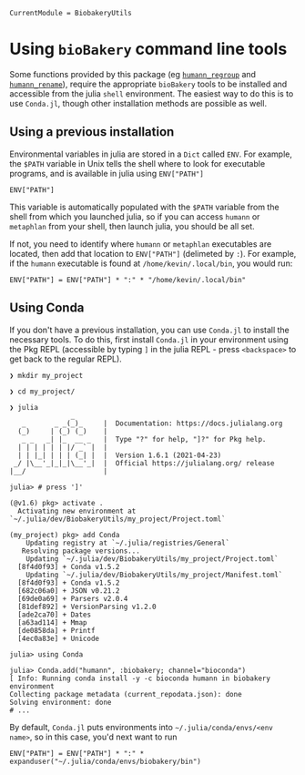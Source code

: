 ```@meta
CurrentModule = BiobakeryUtils
```

# Using `bioBakery` command line tools

Some functions provided by this package (eg [`humann_regroup`](@ref) and [`humann_rename`](@ref)),
require the appropriate `bioBakery` tools to be installed and accessible from the julia `shell` environment.
The easiest way to do this is to use `Conda.jl`,
though other installation methods are possible as well.

## Using a previous installation

Environmental variables in julia are stored in a `Dict` called `ENV`.
For example, the `$PATH` variable in Unix tells the shell where to look
for executable programs, and is available in julia using `ENV["PATH"]`

```@repl conda
ENV["PATH"]
```

This variable is automatically populated with the `$PATH` variable
from the shell from which you launched julia,
so if you can access `humann` or `metaphlan` from your shell,
then launch julia, you should be all set.

If not, you need to identify where `humann` or `metaphlan` executables are located,
then add that location to `ENV["PATH"]` (delimeted by `:`).
For example, if the `humann` executable is found at `/home/kevin/.local/bin`,
you would run:

```@repl conda
ENV["PATH"] = ENV["PATH"] * ":" * "/home/kevin/.local/bin"
```

## Using Conda

If you don't have a previous installation, you can use `Conda.jl` to install the necessary tools.
To do this, first install `Conda.jl` in your environment using the Pkg REPL
(accessible by typing `]` in the julia REPL - press `<backspace>` to get back to the regular REPL).

```plaintext
❯ mkdir my_project

❯ cd my_project/

❯ julia
               _
   _       _ _(_)_     |  Documentation: https://docs.julialang.org
  (_)     | (_) (_)    |
   _ _   _| |_  __ _   |  Type "?" for help, "]?" for Pkg help.
  | | | | | | |/ _` |  |
  | | |_| | | | (_| |  |  Version 1.6.1 (2021-04-23)
 _/ |\__'_|_|_|\__'_|  |  Official https://julialang.org/ release
|__/                   |

julia> # press ']'

(@v1.6) pkg> activate .
  Activating new environment at `~/.julia/dev/BiobakeryUtils/my_project/Project.toml`

(my_project) pkg> add Conda
    Updating registry at `~/.julia/registries/General`
   Resolving package versions...
    Updating `~/.julia/dev/BiobakeryUtils/my_project/Project.toml`
  [8f4d0f93] + Conda v1.5.2
    Updating `~/.julia/dev/BiobakeryUtils/my_project/Manifest.toml`
  [8f4d0f93] + Conda v1.5.2
  [682c06a0] + JSON v0.21.2
  [69de0a69] + Parsers v2.0.4
  [81def892] + VersionParsing v1.2.0
  [ade2ca70] + Dates
  [a63ad114] + Mmap
  [de0858da] + Printf
  [4ec0a83e] + Unicode

julia> using Conda

julia> Conda.add("humann", :biobakery; channel="bioconda")
[ Info: Running conda install -y -c bioconda humann in biobakery environment
Collecting package metadata (current_repodata.json): done
Solving environment: done
# ...
```

By default, `Conda.jl` puts environments into `~/.julia/conda/envs/<env name>`,
so in this case, you'd next want to run

```@repl
ENV["PATH"] = ENV["PATH"] * ":" * expanduser("~/.julia/conda/envs/biobakery/bin")
```
